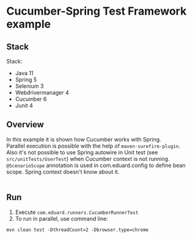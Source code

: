 # Cucumber-Spring Test Framework example

## Stack

Stack:
- Java 11
- Spring 5
- Selenium 3
- Webdrivermanager 4
- Cucumber 6
- Junit 4

## Overview
In this example it is shown how Cucumber works with Spring.<br>
Parallel execution is possible with the help of `maven-surefire-plugin`.<br>
Also it's not possible to use Spring autowire in Unit test (see `src/unitTests/UserTest`) when Cucumber context is not running. `@ScenarioScope` annotation is used in com.eduard.config to define bean scope.
Spring context doesn't know about it.
<br><br>

## Run
1. Execute `com.eduard.runners.CucumberRunnerTest`
2. To run in parallel, use command line:
```
mvn clean test -DthreadCount=2 -Dbrowser.type=chrome
```
